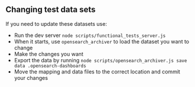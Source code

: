 ## Changing test data sets

If you need to update these datasets use:

 * Run the dev server `node scripts/functional_tests_server.js`
 * When it starts, use `opensearch_archiver` to load the dataset you want to change
 * Make the changes you want
 * Export the data by running `node scripts/opensearch_archiver.js save data .opensearch-dashboards`
 * Move the mapping and data files to the correct location and commit your changes
 
